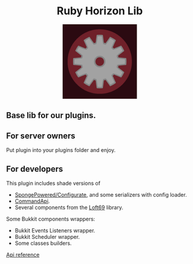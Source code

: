 <h1 align="center">Ruby Horizon Lib</h1>
<p align="center">
  <img src="docs/img/logo.png" alt="logo" width="200" height="200">
</p>


## Base lib for our plugins.

## For server owners
Put plugin into your plugins folder and enjoy.

## For developers
This plugin includes shade versions of
- [SpongePowered/Configurate](https://github.com/SpongePowered/Configurate), and some serializers with config loader.
- [CommandApi](https://docs.commandapi.dev/).
- Several components from the [Loft69](https://github.com/Loft69/StorageLib) library.

Some Bukkit components wrappers:
- Bukkit Events Listeners wrapper.
- Bukkit Scheduler wrapper.
- Some classes builders.

[Api reference](/docs/info.md)